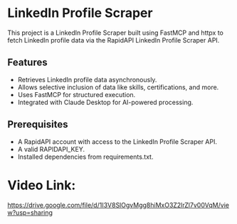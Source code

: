 # LinkedIn Profile Scraper
This project is a LinkedIn Profile Scraper built using FastMCP and httpx to fetch LinkedIn profile data via the RapidAPI LinkedIn Profile Scraper API.
## Features
+ Retrieves LinkedIn profile data asynchronously.
+ Allows selective inclusion of data like skills, certifications, and more.
+ Uses FastMCP for structured execution.
+ Integrated with Claude Desktop for AI-powered processing.
## Prerequisites
+ A RapidAPI account with access to the LinkedIn Profile Scraper API.
+ A valid RAPIDAPI_KEY.
+ Installed dependencies from requirements.txt.

# Video Link:
https://drive.google.com/file/d/1I3V8SlOgvMgg8hiMxO3Z2lrZl7v00VqM/view?usp=sharing
